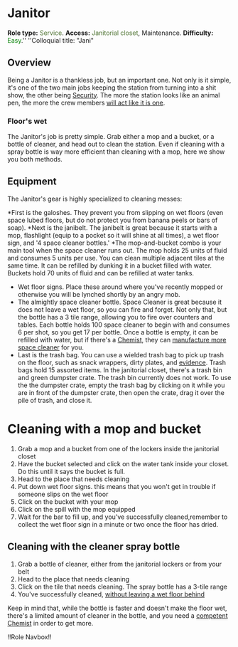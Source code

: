 # Janitor
**Role type:** <font color= "#4e7331">Service</font>. **Access:** <font color="#4e7331">Janitorial closet</font>, Maintenance. **Difficulty:** <font color="Green">Easy</font>.'' ''Colloquial title: "Jani"


## Overview


Being a Janitor is a thankless job, but an important one. Not only is it simple, it's one of the two main jobs keeping the station from turning into a shit show, the other being [Security](Security.md). The more the station looks like an animal pen, the more the crew members [will act like it is one](Battle-royale.md).




### Floor's wet


The Janitor's job is pretty simple. Grab either a mop and a bucket, or a bottle of cleaner, and head out to clean the station. Even if cleaning with a spray bottle is way more efficient than cleaning with a mop, here we show you both methods.



## Equipment

The Janitor's gear is highly specialized to cleaning messes:

*First is the galoshes. They prevent you from slipping on wet floors (even space lubed floors, but do not protect you from banana peels or bars of soap).
*Next is the janibelt. The janibelt is great because it starts with a mop, flashlight (equip to a pocket so it will shine at all times), a wet floor sign, and '4 space cleaner bottles.'
*The mop-and-bucket combo is your main tool when the space cleaner runs out. The mop holds 25 units of fluid and consumes 5 units per use. You can clean multiple adjacent tiles at the same time. It can be refilled by dunking it in a bucket filled with water. Buckets hold 70 units of fluid and can be refilled at water tanks.

* Wet floor signs. Place these around where you've recently mopped or otherwise you will be lynched shortly by an angry mob.
* The almightly space cleaner bottle. Space Cleaner is great because it does not leave a wet floor, so you can fire and forget. Not only that, but the bottle has a 3 tile range, allowing you to fire over counters and tables. Each bottle holds 100 space cleaner to begin with and consumes 6 per shot, so you get 17 per bottle. Once a bottle is empty, it can be refilled with water, but if there's a [Chemist](Chemist.md), they can [manufacture more space cleaner](Chemistry.md) for you.
* Last is the trash bag. You can use a wielded trash bag to pick up trash on the floor, such as snack wrappers, dirty plates, and [evidence](Traitor.md). Trash bags hold 15 assorted items. In the janitorial closet, there's a trash bin and green dumpster crate. The trash bin currently does not work. To use the the dumpster crate, empty the trash bag by clicking on it while you are in front of the dumpster crate, then open the crate, drag it over the pile of trash, and close it.



# Cleaning with a mop and bucket

1. Grab a mop and a bucket from one of the lockers inside the janitorial closet
2. Have the bucket selected and click on the water tank inside your closet. Do this until it says the bucket is full.
3. Head to the place that needs cleaning
4. Put down wet floor signs. this means that you won't get in trouble if someone slips on the wet floor
5. Click on the bucket with your mop
6. Click on the spill with the mop equipped
7. Wait for the bar to fill up, and you've successfully cleaned,remember to collect the wet floor sign in a minute or two once the floor has dried.



## Cleaning with the cleaner spray bottle

1. Grab a bottle of cleaner, either from the janitorial lockers or from your belt
2. Head to the place that needs cleaning
3. Click on the tile that needs cleaning. The spray bottle has a 3-tile range
4. You've successfully cleaned, <u>without leaving a wet floor behind</u>

Keep in mind that, while the bottle is faster and doesn't make the floor wet, there's a limited amount of cleaner in the bottle, and you need a [competent](So-close-to-impossible-that-it-might-as-well-not-even-exist.md) [Chemist](Chemist.md) in order to get more.

!!Role Navbox!!
